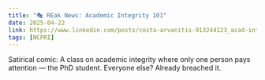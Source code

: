 ```yaml
---
title: "🎭 REak News: Academic Integrity 101"
date: 2025-04-22
link: https://www.linkedin.com/posts/costa-arvanitis-913244123_acad-integrity-cartoon-activity
tags: [NCPRI]
---
```


Satirical comic: A class on academic integrity where only one person pays attention — the PhD student. Everyone else? Already breached it.
